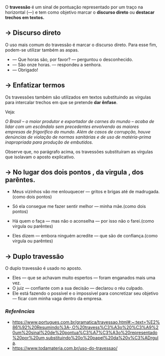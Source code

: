 O **travessão** é um sinal de pontuação representado por um traço na horizontal (—) e tem como objetivo marcar o **discurso direto** ou **destacar trechos em textos.**

## **→ Discurso direto**

O uso mais comum do travessão é marcar o discurso direto. Para esse fim, podem-se utilizar também as aspas.

- — Que horas são, por favor? — perguntou o desconhecido.
- — São onze horas. — respondeu a senhora.
- — Obrigado!
## **→ Enfatizar termos**

Os travessões também são utilizados em textos substituindo as vírgulas para intercalar trechos em que se pretende **dar ênfase**.

Veja:

_O Brasil – o maior produtor e exportador de carnes do mundo – acaba de lidar com um escândalo sem precedentes envolvendo as maiores empresas de frigorífico do mundo. Além de casos de corrupção, houve denúncias de violação de normas sanitárias e de uso de matéria-prima inapropriada para produção de embutidos._

Observe que, no parágrafo acima, os travessões substituíram as vírgulas que isolavam o aposto explicativo.

## → No lugar dos dois pontos , da virgula , dos parêntes.

- Meus vizinhos vão me enlouquecer — gritos e brigas até de madrugada.(como dois pontos)
- Só ela consegue me fazer sentir melhor — minha mãe.(como dois pontos)

- Há quem o faça — mas não o aconselha — por isso não o farei.(como virgula ou parêntes)
- Eles dizem — embora ninguém acredite — que são de confiança.(como virgula ou parêntes)
## → Duplo travessão

O duplo travessão é usado no aposto.

- Eles — que se achavam muito espertos — foram enganados mais uma vez.
- O juiz — confiante com a sua decisão — declarou o réu culpado.
- Ele está fazendo o possível e o impossível para concretizar seu objetivo — ficar com minha vaga dentro da empresa.
### *Referências*
- https://www.portugues.com.br/gramatica/travessao.html#:~:text=%E2%86%92%20Resumindo%3A-,O%20travess%C3%A3o%20%C3%A9%20um%20sinal%20de%20pontua%C3%A7%C3%A3o%20representado%20por%20um,substituindo%20o%20papel%20da%20v%C3%ADrgula.
- https://www.todamateria.com.br/uso-do-travessao/